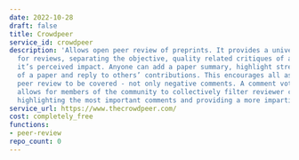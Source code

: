 ```yaml
---
date: 2022-10-28
draft: false
title: Crowdpeer
service_id: crowdpeer
description: 'Allows open peer review of preprints. It provides a universal structure
  for reviews, separating the objective, quality related critiques of a paper from
  it’s perceived impact. Anyone can add a paper summary, highlight strengths and weaknesses
  of a paper and reply to others’ contributions. This encourages all aspects of traditional
  peer review to be covered - not only negative comments. A comment voting system
  allows for members of the community to collectively filter reviewer contributions,
  highlighting the most important comments and providing a more impartial final review. '
service_url: https://www.thecrowdpeer.com/
cost: completely_free
functions:
- peer-review
repo_count: 0
---
```



